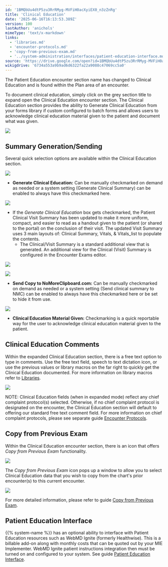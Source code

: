 ```yaml
---
id: '1BMQbUu4dtP5zu3RrRMyg-MVFiH0acXyiEX0_n3zZnRg'
title: 'Clinical Education'
date: '2025-06-16T16:13:53.389Z'
version: 100
lastAuthor: 'anichols'
mimeType: 'text/x-markdown'
links:
  - 'libraries.md'
  - 'encounter-protocols.md'
  - 'copy-from-previous-exam.md'
  - '../system-administration/interfaces/patient-education-interface.md'
source: 'https://drive.google.com/open?id=1BMQbUu4dtP5zu3RrRMyg-MVFiH0acXyiEX0_n3zZnRg'
wikigdrive: '6734a553a9b9ad6d6322fa22a9088c47069cc5a0'
---
```

The Patient Education encounter section name has changed to Clinical Education and is found within the Plan area of an encounter.

To document clinical education, simply click on the grey section title to expand open the Clinical Education encounter section. The Clinical Education section provides the ability to Generate Clinical Education from your forms library if custom configured to batch forms and allows users to acknowledge clinical education material given to the patient and document what was given.

![](../clinical-education.assets/60e31fbb67bd10ad8055a8422134fba9.png)

## Summary Generation/Sending

Several quick selection options are available within the Clinical Education section.

![](../clinical-education.assets/1c89f9d11fa0acfe4f0f1cb5f657f4bf.png)

* <strong>Generate Clinical Education:</strong> Can be manually checkmarked on demand as needed or a system setting (Generate Clinical Summary) can be enabled to always have this checkmarked here.

![](../clinical-education.assets/de19abf64e1d296a405b5f21a77c7d2c.png)

* If the <em>Generate Clinical Education</em> box gets checkmarked, the Patient Clinical Visit Summary has been updated to make it more uniform, compact, and easier to read as a handout given to the patient (or shared to the portal) on the conclusion of their visit. The updated Visit Summary uses 3 main layouts of: Clinical Summary, Vitals, & Vitals_list to populate the contents.
    * The Clinical/Visit Summary is a standard additional view that is generated.  An additional view for the Clinical (Visit) Summary is configured in the Encounter Exams editor.

![](../clinical-education.assets/7942fa2ec186e446e6d61b950f956f39.png)

![](../clinical-education.assets/b9afe047a4eb6cc49c710affdbd3d417.png)

* <strong>Send Copy to NoMoreClipboard.com:</strong> Can be manually checkmarked on demand as needed or a system setting (Send clinical summary to NMC) can be enabled to always have this checkmarked here or be set to hide it from use.

![](../clinical-education.assets/4f7755904cf756855591aebc69c12ff2.png)

* <strong>Clinical Education Material Given:</strong>  Checkmarking is a quick reportable way for the user to acknowledge clinical education material given to the patient.

## Clinical Education Comments

Within the expanded Clinical Education section, there is a free text option to type in comments.  Use the free text field, speech to text dictation icon, or use the previous values or library macros on the far right to quickly get the Clinical Education documented.   For more information on library macros refer to [Libraries](libraries.md).

![](../clinical-education.assets/924687d427d082689df56ba93a3bb988.png)

NOTE: Clinical Education fields (when in expanded mode) reflect any chief complaint protocol(s) selected.  Otherwise, if no chief complaint protocol is designated on the encounter, the Clinical Education section will default to offering our standard free text comment field. For more information on chief complaint protocols, please see separate guide [Encounter Protocols](encounter-protocols.md).

## Copy from Previous Exam

Within the Clinical Education encounter section, there is an icon that offers *Copy from Previous Exam* functionality.

![](../clinical-education.assets/cfeda8d666b2a719f781d7274bd625c3.png)

The *Copy from Previous Exam* icon pops up a window to allow you to select Clinical Education data that you wish to copy from the chart's prior encounter(s) to this current encounter.

![](../clinical-education.assets/0e7c87befe56c513e30c5e327443ec07.png)

For more detailed information, please refer to guide [Copy from Previous Exam](copy-from-previous-exam.md#copy-existing-visits).

## Patient Education Interface

{{% system-name %}}  has an optional ability to interface with Patient Education resources such as WebMD Ignite (formerly Healthwise). This is a billable add-on along with monthly costs that can be quoted out by your MIE Implementer. WebMD Ignite patient instructions integration then must be turned on and configured to your system. See guide [Patient Education Interface](../system-administration/interfaces/patient-education-interface.md#patient-education-interface).
